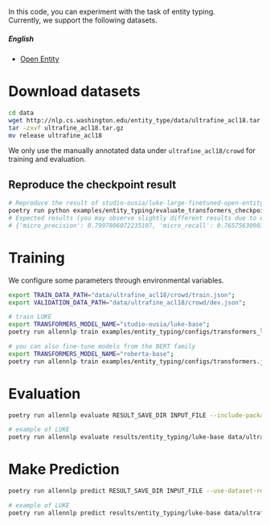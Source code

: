 In this code, you can experiment with the task of entity typing.  
Currently, we support the following datasets.


#####  English 
* [Open Entity](https://www.aclweb.org/anthology/P18-1009/)

# Download datasets
```bash
cd data
wget http://nlp.cs.washington.edu/entity_type/data/ultrafine_acl18.tar.gz
tar -zxvf ultrafine_acl18.tar.gz
mv release ultrafine_acl18
```
We only use the manually annotated data under `ultrafine_acl18/crowd` for training and evaluation.

## Reproduce the checkpoint result
```bash
# Reproduce the result of studio-ousia/luke-large-finetuned-open-entity.
poetry run python examples/entity_typing/evaluate_transformers_checkpoint.py data/ultrafine_acl18/crowd/test.json
# Expected results (you may observe slightly different results due to environmental differences):
# {'micro_precision': 0.7997806072235107, 'micro_recall': 0.7657563090324402, 'micro_fscore': 0.7823987007141113}.
```

# Training
We configure some parameters through environmental variables.
```bash
export TRAIN_DATA_PATH="data/ultrafine_acl18/crowd/train.json";
export VALIDATION_DATA_PATH="data/ultrafine_acl18/crowd/dev.json";

# train LUKE
export TRANSFORMERS_MODEL_NAME="studio-ousia/luke-base";
poetry run allennlp train examples/entity_typing/configs/transformers_luke_with_entity_aware_attention.jsonnet -s results/entity_typing/luke-base --include-package examples -o '{"trainer.cuda_device": 0, "trainer.use_amp": true}'

# you can also fine-tune models from the BERT family
export TRANSFORMERS_MODEL_NAME="roberta-base";
poetry run allennlp train examples/entity_typing/configs/transformers.jsonnet  -s results/entity_typing/roberta-base --include-package examples
```

# Evaluation
```bash
poetry run allennlp evaluate RESULT_SAVE_DIR INPUT_FILE --include-package examples --output-file OUTPUT_FILE 

# example of LUKE
poetry run allennlp evaluate results/entity_typing/luke-base data/ultrafine_acl18/crowd/test.json --include-package examples --output-file results/entity_typing/luke-base/metrics_test.json --cuda 0
```

# Make Prediction
```bash
poetry run allennlp predict RESULT_SAVE_DIR INPUT_FILE --use-dataset-reader --include-package examples --cuda-device CUDA_DEVICE --output-file OUTPUT_FILE

# example of LUKE
poetry run allennlp predict results/entity_typing/luke-base data/ultrafine_acl18/crowd/dev.json --use-dataset-reader --include-package examples --cuda-device 0 --output-file results/entity_typing/luke-base/prediction.json
```

